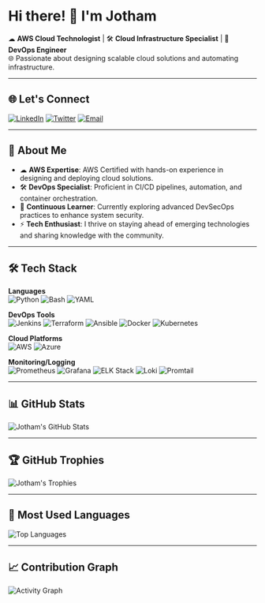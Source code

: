 # Hi there! 👋 I'm **Jotham**

☁ **AWS Cloud Technologist** | 🛠 **Cloud Infrastructure Specialist** | 🚀 **DevOps Engineer**  
🌐 Passionate about designing scalable cloud solutions and automating infrastructure.

---

## 🌐 Let's Connect
[![LinkedIn](https://img.shields.io/badge/LinkedIn-0077B5?style=for-the-badge&logo=linkedin&logoColor=white)](https://www.linkedin.com/in/jotham-arinze) 
[![Twitter](https://img.shields.io/badge/X-%231DA1F2.svg?style=for-the-badge&logo=twitter&logoColor=white)](https://x.com/jothamarinze_?s=21) 
[![Email](https://img.shields.io/badge/Email-D14836?style=for-the-badge&logo=gmail&logoColor=white)](mailto:arinzejotham60@gmail.com)

---

## 🚀 About Me
- ☁ **AWS Expertise**: AWS Certified with hands-on experience in designing and deploying cloud solutions.
- 🛠 **DevOps Specialist**: Proficient in CI/CD pipelines, automation, and container orchestration.
- 🌱 **Continuous Learner**: Currently exploring advanced DevSecOps practices to enhance system security.
- ⚡ **Tech Enthusiast**: I thrive on staying ahead of emerging technologies and sharing knowledge with the community.

---

## 🛠 Tech Stack
**Languages**  
![Python](https://img.shields.io/badge/Python-3776AB?style=for-the-badge&logo=python&logoColor=white)
![Bash](https://img.shields.io/badge/Bash-4EAA25?style=for-the-badge&logo=gnu-bash&logoColor=white)
![YAML](https://img.shields.io/badge/YAML-333?style=for-the-badge&logo=yaml&logoColor=white)

**DevOps Tools**  
![Jenkins](https://img.shields.io/badge/Jenkins-D24939?style=for-the-badge&logo=jenkins&logoColor=white)
![Terraform](https://img.shields.io/badge/Terraform-623CE4?style=for-the-badge&logo=terraform&logoColor=white)
![Ansible](https://img.shields.io/badge/Ansible-EE0000?style=for-the-badge&logo=ansible&logoColor=white)
![Docker](https://img.shields.io/badge/Docker-2496ED?style=for-the-badge&logo=docker&logoColor=white)
![Kubernetes](https://img.shields.io/badge/Kubernetes-326CE5?style=for-the-badge&logo=kubernetes&logoColor=white)

**Cloud Platforms**  
![AWS](https://img.shields.io/badge/Amazon_AWS-232F3E?style=for-the-badge&logo=amazonaws&logoColor=white)
![Azure](https://img.shields.io/badge/Microsoft_Azure-0078D4?style=for-the-badge&logo=microsoftazure&logoColor=white)

**Monitoring/Logging**  
![Prometheus](https://img.shields.io/badge/Prometheus-E6522C?style=for-the-badge&logo=prometheus&logoColor=white)
![Grafana](https://img.shields.io/badge/Grafana-F46800?style=for-the-badge&logo=grafana&logoColor=white)
![ELK Stack](https://img.shields.io/badge/ELK-005571?style=for-the-badge&logo=elastic&logoColor=white)
![Loki](https://img.shields.io/badge/Loki-0A0A0A?style=for-the-badge&logo=grafana&logoColor=white)
![Promtail](https://img.shields.io/badge/Promtail-0A0A0A?style=for-the-badge&logo=promtail&logoColor=white)

---

## 📊 GitHub Stats
![Jotham's GitHub Stats](https://github-readme-stats.vercel.app/api?username=Jothamcloud&show_icons=true&theme=radical)

---

## 🏆 GitHub Trophies
![Jotham's Trophies](https://github-profile-trophy.vercel.app/?username=Jothamcloud&theme=gruvbox)

---

## 🚀 Most Used Languages
![Top Languages](https://github-readme-stats.vercel.app/api/top-langs/?username=Jothamcloud&layout=compact&theme=radical)

---

## 📈 Contribution Graph
![Activity Graph](https://github-readme-activity-graph.vercel.app/graph?username=Jothamcloud&theme=radical)
